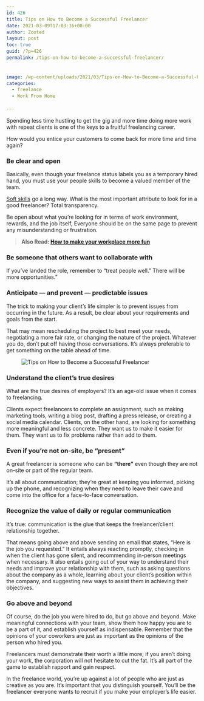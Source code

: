 ```yaml
---
id: 426
title: Tips on How to Become a Successful Freelancer
date: 2021-03-09T17:03:16+00:00
author: Zooted
layout: post
toc: true
guid: /?p=426
permalink: /tips-on-how-to-become-a-successful-freelancer/


image: /wp-content/uploads/2021/03/Tips-on-How-to-Become-a-Successful-Freelancer.jpg
categories:
  - freelance
  - Work From Home

---
```

Spending less time hustling to get the gig and more time doing more work with repeat clients is one of the keys to a fruitful freelancing career.

How would you entice your customers to come back for more time and time again?

### **Be clear and open**

Basically, even though your freelance status labels you as a temporary hired hand, you must use your people skills to become a valued member of the team.

[Soft skills](/tips-on-how-to-improve-your-soft-skills-at-work/) go a long way. What is the most important attribute to look for in a good freelancer? Total transparency.

Be open about what you&#8217;re looking for in terms of work environment, rewards, and the job itself, Everyone should be on the same page to prevent any misunderstanding or frustration.

<blockquote class="wp-block-quote">
  <p>
    <strong>Also Read: <a href="/how-to-make-your-workplace-more-fun/">How to make your workplace more fun</a></strong>
  </p>
</blockquote>

### **Be someone that others want to collaborate with**

If you&#8217;ve landed the role, remember to &#8220;treat people well.&#8221; There will be more opportunities.”

### **Anticipate — and prevent — predictable issues**

The trick to making your client&#8217;s life simpler is to prevent issues from occurring in the future. As a result, be clear about your requirements and goals from the start.

That may mean rescheduling the project to best meet your needs, negotiating a more fair rate, or changing the nature of the project. Whatever you do, don&#8217;t put off having those conversations. It&#8217;s always preferable to get something on the table ahead of time.

<div class="wp-block-image">
  <figure class="aligncenter size-large is-resized"><img loading="lazy" src="/wp-content/uploads/2021/03/freelancer-1024x683.jpg" alt="Tips on How to Become a Successful Freelancer" class="wp-image-427" width="666" height="443" srcset="/wp-content/uploads/2021/03/freelancer-1024x683.jpg 1024w, /wp-content/uploads/2021/03/freelancer-300x200.jpg 300w, /wp-content/uploads/2021/03/freelancer-768x512.jpg 768w, /wp-content/uploads/2021/03/freelancer.jpg 1254w" sizes="(max-width: 666px) 100vw, 666px" /></figure>
</div>

### **Understand the client&#8217;s true desires**

What are the true desires of employers? It&#8217;s an age-old issue when it comes to freelancing.

Clients expect freelancers to complete an assignment, such as making marketing tools, writing a blog post, drafting a press release, or creating a social media calendar. Clients, on the other hand, are looking for something more meaningful and less concrete. They want us to make it easier for them. They want us to fix problems rather than add to them.

### **Even if you&#8217;re not on-site, be &#8220;present&#8221;**

A great freelancer is someone who can be **&#8220;there&#8221;** even though they are not on-site or part of the regular team.

It&#8217;s all about communication; they&#8217;re great at keeping you informed, picking up the phone, and recognizing when they need to leave their cave and come into the office for a face-to-face conversation.

### **Recognize the value of daily or regular communication**

It&#8217;s true: communication is the glue that keeps the freelancer/client relationship together.

That means going above and above sending an email that states, &#8220;Here is the job you requested.&#8221; It entails always reacting promptly, checking in when the client has gone silent, and recommending in-person meetings when necessary. It also entails going out of your way to understand their needs and improve your relationship with them, such as asking questions about the company as a whole, learning about your client&#8217;s position within the company, and suggesting new ways to assist them in achieving their objectives.

### **Go above and beyond**

Of course, do the job you were hired to do, but go above and beyond. Make meaningful connections with your team, show them how happy you are to be a part of it, and establish yourself as indispensable. Remember that the opinions of your coworkers are just as important as the opinions of the person who hired you.

Freelancers must demonstrate their worth a little more; if you aren&#8217;t doing your work, the corporation will not hesitate to cut the fat. It&#8217;s all part of the game to establish rapport and gain respect.

In the freelance world, you&#8217;re up against a lot of people who are just as creative as you are. It&#8217;s important that you distinguish yourself. You&#8217;ll be the freelancer everyone wants to recruit if you make your employer&#8217;s life easier.
